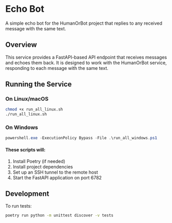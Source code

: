 # Echo Bot

A simple echo bot for the HumanOrBot project that replies to any received message with the same text.

## Overview

This service provides a FastAPI-based API endpoint that receives messages and echoes them back. It is designed to work with the HumanOrBot service, responding to each message with the same text.

## Running the Service

### On Linux/macOS

```bash
chmod +x run_all_linux.sh
./run_all_linux.sh
```

### On Windows

```powershell
powershell.exe -ExecutionPolicy Bypass -File .\run_all_windows.ps1
```

#### These scripts will:
1. Install Poetry (if needed)
2. Install project dependencies
3. Set up an SSH tunnel to the remote host
4. Start the FastAPI application on port 6782

## Development

To run tests:

```bash
poetry run python -m unittest discover -v tests
```